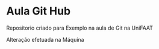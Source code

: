 # Aula Git Hub
Repositorio criado para Exemplo na aula de Git na UniFAAT

Alteração efetuada na Máquina 